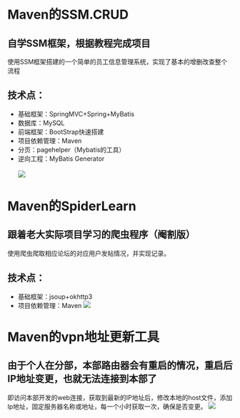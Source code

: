 Maven的SSM.CRUD
=============
自学SSM框架，根据教程完成项目
---------
使用SSM框架搭建的一个简单的员工信息管理系统，实现了基本的增删改查整个流程

技术点：
---------
* 基础框架：SpringMVC+Spring+MyBatis
* 数据库：MySQL
* 前端框架：BootStrap快速搭建
* 项目依赖管理：Maven
* 分页：pagehelper（Mybatis的工具）
* 逆向工程：MyBatis Generator<br><br>
![](https://github.com/a306946338/COM.WANG/blob/master/ssm-crud.jpg)  



Maven的SpiderLearn
=============
跟着老大实际项目学习的爬虫程序（阉割版）
---------
使用爬虫爬取相应论坛的对应用户发帖情况，并实现记录。

技术点：
---------
* 基础框架：jsoup+okhttp3
* 项目依赖管理：Maven
![](https://github.com/a306946338/COM.WANG/blob/master/SpiderLearn.jpg)

Maven的vpn地址更新工具
=============
由于个人在分部，本部路由器会有重启的情况，重启后IP地址变更，也就无法连接到本部了
---------
即访问本部开发的web连接，获取到最新的IP地址后，修改本地的host文件，添加Ip地址，固定服务器名称或地址，每一个小时获取一次，确保是否变更。
![](https://github.com/a306946338/COM.WANG/blob/master/vpn.png)

